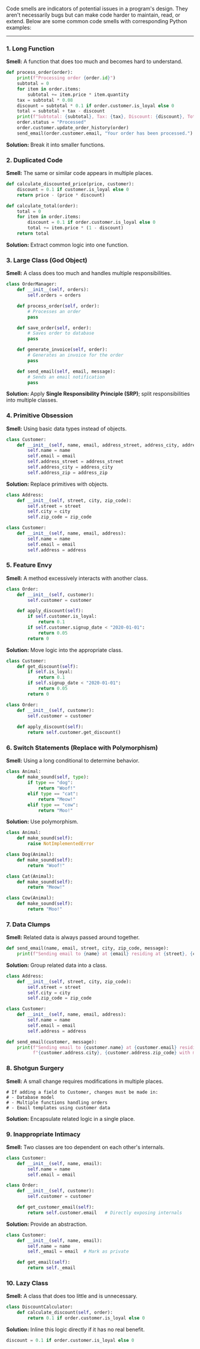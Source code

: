 Code smells are indicators of potential issues in a program's design. They aren't necessarily bugs but can make code harder to maintain, read, or extend. Below are some common code smells with corresponding Python examples:

---

### 1. Long Function

**Smell:** A function that does too much and becomes hard to understand.

```python
def process_order(order):
    print(f"Processing order {order.id}")
    subtotal = 0
    for item in order.items:
        subtotal += item.price * item.quantity
    tax = subtotal * 0.08
    discount = subtotal * 0.1 if order.customer.is_loyal else 0
    total = subtotal + tax - discount
    print(f"Subtotal: {subtotal}, Tax: {tax}, Discount: {discount}, Total: {total}")
    order.status = "Processed"
    order.customer.update_order_history(order)
    send_email(order.customer.email, "Your order has been processed.")
```

**Solution:** Break it into smaller functions.


### 2. Duplicated Code

**Smell:** The same or similar code appears in multiple places.

```python
def calculate_discounted_price(price, customer):
    discount = 0.1 if customer.is_loyal else 0
    return price - (price * discount)

def calculate_total(order):
    total = 0
    for item in order.items:
        discount = 0.1 if order.customer.is_loyal else 0
        total += item.price * (1 - discount)
    return total
```

**Solution:** Extract common logic into one function.


### 3. Large Class (God Object)

**Smell:** A class does too much and handles multiple responsibilities.

```python
class OrderManager:
    def __init__(self, orders):
        self.orders = orders

    def process_order(self, order):
        # Processes an order
        pass

    def save_order(self, order):
        # Saves order to database
        pass

    def generate_invoice(self, order):
        # Generates an invoice for the order
        pass

    def send_email(self, email, message):
        # Sends an email notification
        pass
```

**Solution:** Apply **Single Responsibility Principle (SRP)**; split responsibilities into multiple classes.


### 4. Primitive Obsession

**Smell:** Using basic data types instead of objects.

```python
class Customer:
    def __init__(self, name, email, address_street, address_city, address_zip):
        self.name = name
        self.email = email
        self.address_street = address_street
        self.address_city = address_city
        self.address_zip = address_zip
```

**Solution:** Replace primitives with objects.

```python
class Address:
    def __init__(self, street, city, zip_code):
        self.street = street
        self.city = city
        self.zip_code = zip_code

class Customer:
    def __init__(self, name, email, address):
        self.name = name
        self.email = email
        self.address = address
```


### 5. Feature Envy

**Smell:** A method excessively interacts with another class.

```python
class Order:
    def __init__(self, customer):
        self.customer = customer

    def apply_discount(self):
        if self.customer.is_loyal:
            return 0.1
        if self.customer.signup_date < "2020-01-01":
            return 0.05
        return 0
```

**Solution:** Move logic into the appropriate class.

```python
class Customer:
    def get_discount(self):
        if self.is_loyal:
            return 0.1
        if self.signup_date < "2020-01-01":
            return 0.05
        return 0

class Order:
    def __init__(self, customer):
        self.customer = customer
    
    def apply_discount(self):
        return self.customer.get_discount()
```


### 6. Switch Statements (Replace with Polymorphism)

**Smell:** Using a long conditional to determine behavior.

```python
class Animal:
    def make_sound(self, type):
        if type == "dog":
            return "Woof!"
        elif type == "cat":
            return "Meow!"
        elif type == "cow":
            return "Moo!"
```

**Solution:** Use polymorphism.

```python
class Animal:
    def make_sound(self):
        raise NotImplementedError

class Dog(Animal):
    def make_sound(self):
        return "Woof!"

class Cat(Animal):
    def make_sound(self):
        return "Meow!"

class Cow(Animal):
    def make_sound(self):
        return "Moo!"
```


### 7. Data Clumps

**Smell:** Related data is always passed around together.

```python
def send_email(name, email, street, city, zip_code, message):
    print(f"Sending email to {name} at {email} residing at {street}, {city}, {zip_code} with message: {message}")
```

**Solution:** Group related data into a class.

```python
class Address:
    def __init__(self, street, city, zip_code):
        self.street = street
        self.city = city
        self.zip_code = zip_code

class Customer:
    def __init__(self, name, email, address):
        self.name = name
        self.email = email
        self.address = address

def send_email(customer, message):
    print(f"Sending email to {customer.name} at {customer.email} residing at {customer.address.street}, "
          f"{customer.address.city}, {customer.address.zip_code} with message: {message}")
```


### 8. Shotgun Surgery

**Smell:** A small change requires modifications in multiple places.

```
# If adding a field to Customer, changes must be made in:
# - Database model
# - Multiple functions handling orders
# - Email templates using customer data
```

**Solution:** Encapsulate related logic in a single place.


### 9. Inappropriate Intimacy

**Smell:** Two classes are too dependent on each other's internals.

```python
class Customer:
    def __init__(self, name, email):
        self.name = name
        self.email = email

class Order:
    def __init__(self, customer):
        self.customer = customer

    def get_customer_email(self):
        return self.customer.email   # Directly exposing internals
```

**Solution:** Provide an abstraction.

```python
class Customer:
    def __init__(self, name, email):
        self.name = name
        self._email = email  # Mark as private

    def get_email(self):
        return self._email
```


### 10. Lazy Class

**Smell:** A class that does too little and is unnecessary.

```python
class DiscountCalculator:
    def calculate_discount(self, order):
        return 0.1 if order.customer.is_loyal else 0
```

**Solution:** Inline this logic directly if it has no real benefit.

```python
discount = 0.1 if order.customer.is_loyal else 0
```

